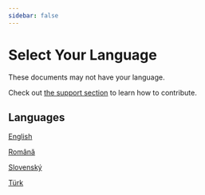 ```yaml
---
sidebar: false
---
```


# Select Your Language

These documents may not have your language.

Check out [the support section](./support/) to learn how to contribute.

## Languages

[English](/en/introduction)

[Română](/ro/introduction)

[Slovenský](/sk/introduction)

[Türk](/tr/introduction)